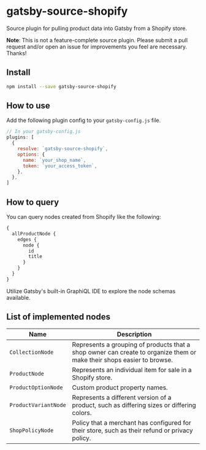 # gatsby-source-shopify

Source plugin for pulling product data into Gatsby from a Shopify store.

**Note**: This is not a feature-complete source plugin. Please submit a pull
request and/or open an issue for improvements you feel are necessary. Thanks!

## Install

```sh
npm install --save gatsby-source-shopify
```

## How to use

Add the following plugin config to your `gatsby-config.js` file.

```js
// In your gatsby-config.js
plugins: [
  {
    resolve: `gatsby-source-shopify`,
    options: {
      name: `your_shop_name`,
      token: `your_access_token`,
    },
  },
]
```

## How to query

You can query nodes created from Shopify like the following:

```graphql
{
  allProductNode {
    edges {
      node {
        id
        title
      }
    }
  }
}
```

Utilize Gatsby's built-in GraphiQL IDE to explore the node schemas available.

## List of implemented nodes

| Name                 | Description                                                                                                           |
| -------------------- | --------------------------------------------------------------------------------------------------------------------- |
| `CollectionNode`     | Represents a grouping of products that a shop owner can create to organize them or make their shops easier to browse. |
| `ProductNode`        | Represents an individual item for sale in a Shopify store.                                                            |
| `ProductOptionNode`  | Custom product property names.                                                                                        |
| `ProductVariantNode` | Represents a different version of a product, such as differing sizes or differing colors.                             |
| `ShopPolicyNode`     | Policy that a merchant has configured for their store, such as their refund or privacy policy.                        |

